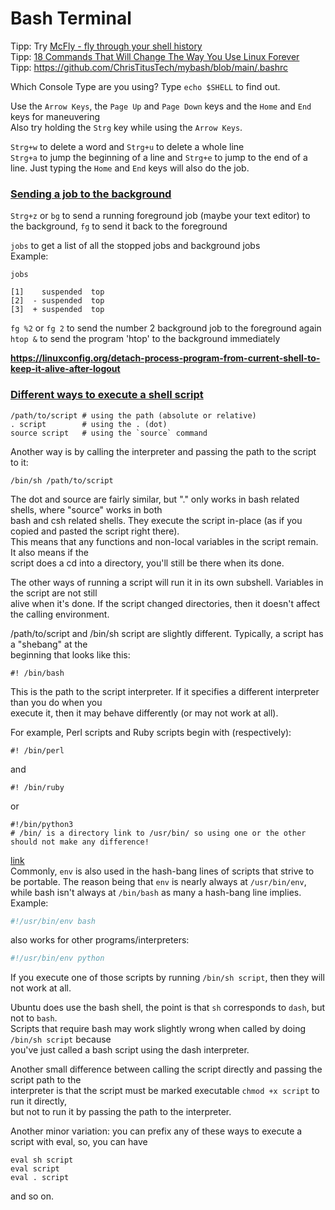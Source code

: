 # Bash Terminal
Tipp: Try [McFly - fly through your shell history](https://github.com/cantino/mcfly)  
Tipp: [18 Commands That Will Change The Way You Use Linux Forever](https://youtu.be/AVXYq8aL47Q)  
Tipp: https://github.com/ChrisTitusTech/mybash/blob/main/.bashrc

Which Console Type are you using? Type `echo $SHELL` to find out.  

Use the `Arrow Keys`, the `Page Up` and `Page Down` keys and the `Home` and `End` keys for maneuvering  
Also try holding the `Strg` key while using the `Arrow Keys`.  

`Strg+w` to delete a word and `Strg+u` to delete a whole line  
`Strg+a` to jump the beginning of a line and `Strg+e` to jump to the end of a line. Just typing the `Home` and `End` keys will also do the job.

### [Sending a job to the background](https://superuser.com/questions/83220/how-to-bring-a-background-job-to-foreground)
`Strg+z` or `bg` to send a running foreground job (maybe your text editor) to the background, `fg` to send it back to the foreground  

`jobs` to get a list of all the stopped jobs and background jobs  
Example:
```
jobs

[1]    suspended  top
[2]  - suspended  top
[3]  + suspended  top
```
`fg %2` or `fg 2` to send the number 2 background job to the foreground again  
`htop &` to send the program 'htop' to the background immediately

**https://linuxconfig.org/detach-process-program-from-current-shell-to-keep-it-alive-after-logout**

### [Different ways to execute a shell script](https://unix.stackexchange.com/questions/2976/different-ways-to-execute-a-shell-script)
```
/path/to/script # using the path (absolute or relative)
. script        # using the . (dot)
source script   # using the `source` command
```
Another way is by calling the interpreter and passing the path to the script to it:

```
/bin/sh /path/to/script
```
The dot and source are fairly similar, but "." only works in bash related shells, where "source" works in both  
bash and csh related shells. They execute the script in-place (as if you copied and pasted the script right there).  
This means that any functions and non-local variables in the script remain. It also means if the  
script does a cd into a directory, you'll still be there when its done.  

The other ways of running a script will run it in its own subshell. Variables in the script are not still  
alive when it's done. If the script changed directories, then it doesn't affect the calling environment.  

/path/to/script and /bin/sh script are slightly different. Typically, a script has a "shebang" at the  
beginning that looks like this:
```
#! /bin/bash
```
This is the path to the script interpreter. If it specifies a different interpreter than you do when you  
execute it, then it may behave differently (or may not work at all).  

For example, Perl scripts and Ruby scripts begin with (respectively):
```
#! /bin/perl
```
and
```
#! /bin/ruby
```
or
```
#!/bin/python3
# /bin/ is a directory link to /usr/bin/ so using one or the other should not make any difference!
```

[link](https://stackoverflow.com/questions/12691461/exactly-what-does-env-do-in-bash)  
Commonly, `env` is also used in the hash-bang lines of scripts that strive to be portable.
The reason being that `env` is nearly always at `/usr/bin/env`, while bash isn't always at `/bin/bash` as many a hash-bang line implies.
Example:
```bash
#!/usr/bin/env bash
```
also works for other programs/interpreters:
```bash
#!/usr/bin/env python
```

If you execute one of those scripts by running `/bin/sh script`, then they will not work at all.  

Ubuntu does use the bash shell, the point is that `sh` corresponds to `dash`, but not to `bash`.  
Scripts that require bash may work slightly wrong when called by doing `/bin/sh script` because  
you've just called a bash script using the dash interpreter.  

Another small difference between calling the script directly and passing the script path to the  
interpreter is that the script must be marked executable `chmod +x script` to run it directly,  
but not to run it by passing the path to the interpreter.  

Another minor variation: you can prefix any of these ways to execute a script with eval, so, you can have
```
eval sh script
eval script
eval . script
```
and so on.
